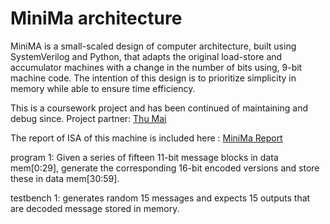 # MiniMa architecture 

MiniMA is a small-scaled design of computer architecture, built using SystemVerilog and Python, that adapts the original
load-store and accumulator machines with a change in the number of bits using, 9-bit machine code. The intention of
this design is to prioritize simplicity in memory while able to ensure time efficiency. 

This is a coursework project and has been continued of maintaining and debug since. Project partner: [Thu Mai](https://www.linkedin.com/in/thu-mai-237992259/)  

The report of ISA of this machine is included here : [MiniMa Report](/document/ThanhPhan_ThuMai_CSE141L_FINAL_REPORT.pdf)

program 1: Given a series of fifteen 11-bit message blocks in data mem[0:29], generate the corresponding 16-bit encoded versions and store these in data mem[30:59].

testbench 1: generates random 15 messages and expects 15 outputs that are decoded message stored in memory. 
